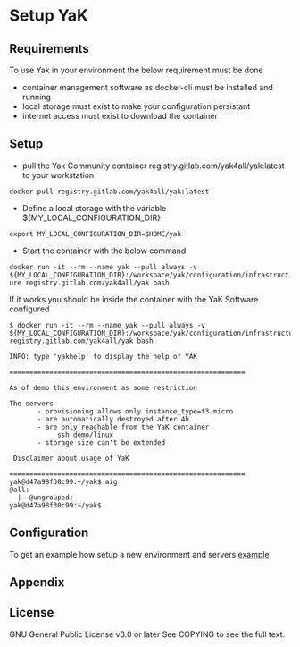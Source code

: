 # Setup YaK

## Requirements 

To use Yak in your environment the below requirement must be done 

  - container management software as docker-cli must be installed and running
  - local storage must exist to make your configuration persistant 
  - internet access must exist to download the container

## Setup

  - pull the Yak Community container registry.gitlab.com/yak4all/yak:latest to your workstation

  ```docker pull registry.gitlab.com/yak4all/yak:latest```

  - Define a local storage with the variable ${MY_LOCAL_CONFIGURATION_DIR} 

  ```export MY_LOCAL_CONFIGURATION_DIR=$HOME/yak```

  - Start the container with the below command 

  ```docker run -it --rm --name yak --pull always -v ${MY_LOCAL_CONFIGURATION_DIR}:/workspace/yak/configuration/infrastructure registry.gitlab.com/yak4all/yak bash```

   If it works you should be inside the container with the YaK Software configured

```
$ docker run -it --rm --name yak --pull always -v ${MY_LOCAL_CONFIGURATION_DIR}:/workspace/yak/configuration/infrastructure registry.gitlab.com/yak4all/yak bash

INFO: type 'yakhelp' to display the help of YAK

===========================================================

As of demo this environment as some restriction

The servers
       - provisioning allows only instance_type=t3.micro
       - are automatically destroyed after 4h
       - are only reachable from the YaK container
            ssh demo/linux
       - storage size can't be extended

 Disclaimer about usage of YaK

===========================================================
yak@d47a98f30c99:~/yak$ aig
@all:
  |--@ungrouped:
yak@d47a98f30c99:~/yak$
```

## Configuration

To get an example how setup a new environment and servers
[example](https://gitlab.com/yak4all/yak/-/blob/main/configuration/README.md)

## Appendix 


## License

GNU General Public License v3.0 or later
See COPYING to see the full text.
